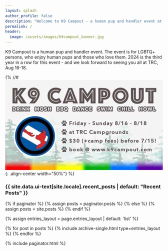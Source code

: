 ```yaml
---
layout: splash
author_profile: false
description: "Welcome to K9 Campout - a human pup and handler event at TRC"
permalink: /
header:
  image: /assets/images/k9campout_banner.jpg
---
```


K9 Campout is a human pup and handler event. The event is for LGBTQ+ persons, who enjoy human pups and those who love them. 2024 is the third year in a row for this event - and we look forward to seeing you all at TRC, Aug 16-18.

{% //#![image-center](/assets/images/2024-flyer-bizcard.jpg){: .align-center width="50%"} %}

<h3 class="archive__subtitle">{{ site.data.ui-text[site.locale].recent_posts | default: "Recent Posts" }}</h3>

{% if paginator %}
  {% assign posts = paginator.posts %}
{% else %}
  {% assign posts = site.posts %}
{% endif %}

{% assign entries_layout = page.entries_layout | default: 'list' %}
<div class="entries-{{ entries_layout }}">
  {% for post in posts %}
    {% include archive-single.html type=entries_layout %}
  {% endfor %}
</div>

{% include paginator.html %}